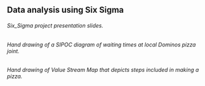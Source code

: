 ## Data analysis using Six Sigma 
###### Six_Sigma project presentation slides.
###### Hand drawing of a SIPOC diagram of waiting times at local Dominos pizza joint.
###### Hand drawing of Value Stream Map that depicts steps included in making a pizza.
